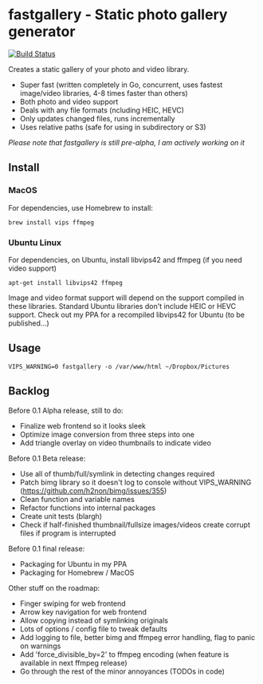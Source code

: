 # fastgallery - Static photo gallery generator

[![Build Status](https://travis-ci.com/tonimelisma/fastgallery.svg?branch=master)](https://travis-ci.com/tonimelisma/fastgallery)

Creates a static gallery of your photo and video library.

- Super fast (written completely in Go, concurrent, uses fastest image/video libraries, 4-8 times faster than others)
- Both photo and video support
- Deals with any file formats (ncluding HEIC, HEVC)
- Only updates changed files, runs incrementally
- Uses relative paths (safe for using in subdirectory or S3)

*Please note that fastgallery is still pre-alpha, I am actively working on it*

## Install

### MacOS

For dependencies, use Homebrew to install:

`brew install vips ffmpeg`

### Ubuntu Linux

For dependencies, on Ubuntu, install libvips42 and ffmpeg (if you need video support)

`apt-get install libvips42 ffmpeg`

Image and video format support will depend on the support compiled in these libraries. Standard Ubuntu libraries don't include HEIC or HEVC support. Check out my PPA for a recompiled libvips42 for Ubuntu (to be published...)

## Usage

`VIPS_WARNING=0 fastgallery -o /var/www/html ~/Dropbox/Pictures`

## Backlog

Before 0.1 Alpha release, still to do:
- Finalize web frontend so it looks sleek
- Optimize image conversion from three steps into one
- Add triangle overlay on video thumbnails to indicate video

Before 0.1 Beta release:
- Use all of thumb/full/symlink in detecting changes required
- Patch bimg library so it doesn't log to console without VIPS_WARNING (https://github.com/h2non/bimg/issues/355)
- Clean function and variable names
- Refactor functions into internal packages
- Create unit tests (blargh)
- Check if half-finished thumbnail/fullsize images/videos create corrupt files if program is interrupted

Before 0.1 final release:
- Packaging for Ubuntu in my PPA
- Packaging for Homebrew / MacOS

Other stuff on the roadmap:
- Finger swiping for web frontend
- Arrow key navigation for web frontend
- Allow copying instead of symlinking originals
- Lots of options / config file to tweak defaults
- Add logging to file, better bimg and ffmpeg error handling, flag to panic on warnings
- Add 'force_divisible_by=2' to ffmpeg encoding (when feature is available in next ffmpeg release)
- Go through the rest of the minor annoyances (TODOs in code)